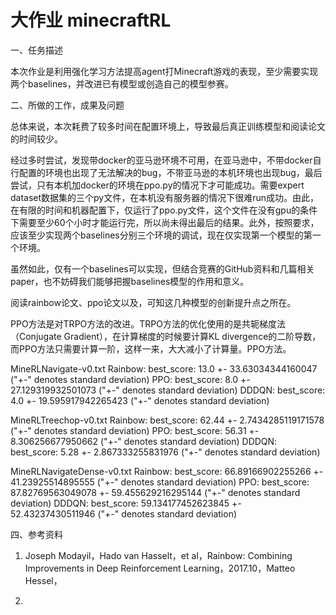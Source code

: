 # 大作业 minecraftRL

一、任务描述

本次作业是利用强化学习方法提高agent打Minecraft游戏的表现，至少需要实现两个baselines，并改进已有模型或创造自己的模型参赛。

二、所做的工作，成果及问题

总体来说，本次耗费了较多时间在配置环境上，导致最后真正训练模型和阅读论文的时间较少。

经过多时尝试，发现带docker的亚马逊环境不可用，在亚马逊中，不带docker自行配置的环境也出现了无法解决的bug，不带亚马逊的本机环境也出现bug，最后尝试，只有本机加docker的环境在ppo.py的情况下才可能成功。需要expert dataset数据集的三个py文件，在本机没有服务器的情况下很难run成功。由此，在有限的时间和机器配置下，仅运行了ppo.py文件，这个文件在没有gpu的条件下需要至少60个小时才能运行完，所以尚未得出最后的结果。此外，按照要求，应该至少实现两个baselines分别三个环境的调试，现在仅实现第一个模型的第一个环境。

虽然如此，仅有一个baselines可以实现，但结合竞赛的GitHub资料和几篇相关paper，也不妨碍我们能够把握baselines模型的作用和意义。

阅读rainbow论文、ppo论文以及，可知这几种模型的创新提升点之所在。

PPO方法是对TRPO方法的改进。TRPO方法的优化使用的是共轭梯度法（Conjugate Gradient），在计算梯度的时候要计算KL divergence的二阶导数，而PPO方法只需要计算一阶，这样一来，大大减小了计算量。PPO方法。


MineRLNavigate-v0.txt
Rainbow: best_score: 13.0 +- 33.63034344160047 ("+-" denotes standard deviation)
PPO: best_score: 8.0 +- 27.129319932501073 ("+-" denotes standard deviation)
DDDQN: best_score: 4.0 +- 19.595917942265423 ("+-" denotes standard deviation)

MineRLTreechop-v0.txt
Rainbow: best_score: 62.44 +- 2.7434285119171578 ("+-" denotes standard deviation)
PPO: best_score: 56.31 +- 8.306256677950662 ("+-" denotes standard deviation)
DDDQN: best_score: 5.28 +- 2.867333255831976 ("+-" denotes standard deviation)

MineRLNavigateDense-v0.txt
Rainbow: best_score: 66.89166902255266 +- 41.23925514895555 ("+-" denotes standard deviation)
PPO: best_score: 87.82769563049078 +- 59.455629216295144 ("+-" denotes standard deviation)
DDDQN: best_score: 59.134177452623845 +- 52.43237430511946 ("+-" denotes standard deviation)

四、参考资料

1. Joseph Modayil，Hado van Hasselt，et al，Rainbow: Combining Improvements in Deep Reinforcement Learning，2017.10，Matteo Hessel，

2. 
